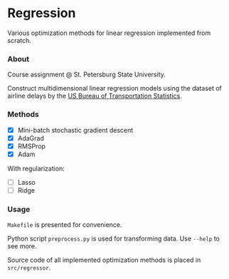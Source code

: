 # Regression

Various optimization methods for linear regression implemented from scratch.

### About

Course assignment @ St. Petersburg State University.

Construct multidimensional linear regression models using the dataset of airline delays by the [US Bureau of 
Transportation Statistics](https://www.transtats.bts.gov/OT_Delay/OT_DelayCause1.asp).

### Methods

- [x] Mini-batch stochastic gradient descent
- [x] AdaGrad
- [x] RMSProp
- [x] Adam

With regularization:

- [ ] Lasso
- [ ] Ridge

### Usage

`Makefile` is presented for convenience.

Python script `preprocess.py` is used for transforming data. 
Use `--help` to see more.

Source code of all implemented optimization methods is placed in `src/regressor`.
